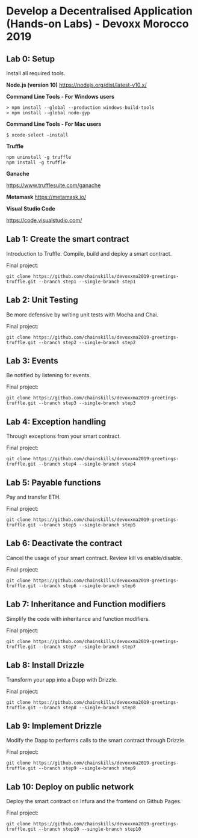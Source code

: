 # Develop a Decentralised Application (Hands-on Labs) - Devoxx Morocco 2019

## Lab 0: Setup

Install all required tools.

**Node.js (version 10)**
https://nodejs.org/dist/latest-v10.x/

**Command Line Tools - For Windows users**

    > npm install --global --production windows-build-tools
    > npm install --global node-gyp

**Command Line Tools - For Mac users**

    $ xcode-select —install

**Truffle**

    npm uninstall -g truffle
    npm install -g truffle 

**Ganache**

https://www.trufflesuite.com/ganache


**Metamask**
https://metamask.io/

**Visual Studio Code**

https://code.visualstudio.com/

## Lab 1: Create the smart contract

Introduction to Truffle.
Compile, build and deploy a smart contract.

Final project:


    git clone https://github.com/chainskills/devoxxma2019-greetings-truffle.git --branch step1 --single-branch step1
## Lab 2: Unit Testing

Be more defensive by writing unit tests with Mocha and Chai.

Final project:


    git clone https://github.com/chainskills/devoxxma2019-greetings-truffle.git --branch step2 --single-branch step2
## Lab 3: Events

Be notified by listening for events.

Final project:


    git clone https://github.com/chainskills/devoxxma2019-greetings-truffle.git --branch step3 --single-branch step3
## Lab 4: Exception handling

Through exceptions from your smart contract.

Final project:


    git clone https://github.com/chainskills/devoxxma2019-greetings-truffle.git --branch step4 --single-branch step4
## Lab 5: Payable functions

Pay and transfer ETH.

Final project:


    git clone https://github.com/chainskills/devoxxma2019-greetings-truffle.git --branch step5 --single-branch step5
## Lab 6: Deactivate the contract

Cancel the usage of your smart contract.
Review kill vs enable/disable.

Final project:


    git clone https://github.com/chainskills/devoxxma2019-greetings-truffle.git --branch step6 --single-branch step6
## Lab 7: Inheritance and Function modifiers

Simplify the code with inheritance and function modifiers.

Final project:


    git clone https://github.com/chainskills/devoxxma2019-greetings-truffle.git --branch step7 --single-branch step7
## Lab 8: Install Drizzle

Transform your app into a Dapp with Drizzle.

Final project:


    git clone https://github.com/chainskills/devoxxma2019-greetings-truffle.git --branch step8 --single-branch step8
## Lab 9: Implement Drizzle

Modify the Dapp to performs calls to the smart contract through Drizzle.

Final project:


    git clone https://github.com/chainskills/devoxxma2019-greetings-truffle.git --branch step9 --single-branch step9
## Lab 10: Deploy on public network

Deploy the smart contract on Infura and the frontend on Github Pages.

Final project:


    git clone https://github.com/chainskills/devoxxma2019-greetings-truffle.git --branch step10 --single-branch step10



